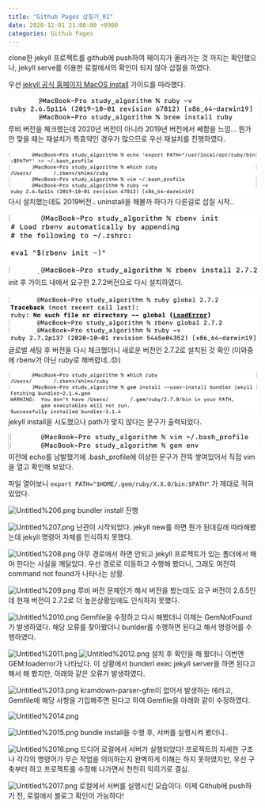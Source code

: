 ```yaml
---
title: "Github Pages 삽질기_01"
date: 2020-12-01 21:00:00 +0900
categories: Github Pages
---
```


clone한 jekyll 프로젝트를 github에 push하여 페이지가 올라가는 것 까지는 확인했으나,
jekyll serve를 이용한 로컬에서의 확인이 되지 않아 삽질을 하였다.

우선 [jekyll 공식 홈페이지 MacOS install](https://jekyllrb.com/docs/installation/macos/) 가이드를 따라했다.

![Untitled.png](/assets/img/posts/2020-12-01-Github_Page_00/Untitled.png)
루비 버전을 체크했는데 2020년 버전이 아니라 2019년 버전에서 쎄함을 느낌...
뭔가 안 맞을 때는 재설치가 특효약인 경우가 많으므로 우선 재설치를 진행하였다.

![Untitled%201.png](/assets/img/posts/2020-12-01-Github_Page_00/Untitled%201.png)
다시 설치했는데도 2019버전.. uninstall을 해볼까 하다가 다른길로 삽질 시작..

![Untitled%202.png](/assets/img/posts/2020-12-01-Github_Page_00/Untitled%202.png)
init 후 가이드 내에서 요구한 2.7.2버전으로 다시 설치하였다.

![Untitled%203.png](/assets/img/posts/2020-12-01-Github_Page_00/Untitled%203.png)
글로벌 세팅 후 버전을 다시 체크했더니 새로운 버전인 2.7.2로 설치된 것 확인
(이와중에 rbenv가 아닌 ruby로 해버렸네..&#128542;)

![Untitled%204.png](/assets/img/posts/2020-12-01-Github_Page_00/Untitled%204.png)
jekyll install을 시도했으나 path가 맞지 않다는 문구가 출력되었다.

![Untitled%205.png](/assets/img/posts/2020-12-01-Github_Page_00/Untitled%205.png)
이전에 echo를 남발했기에 .bash_profile에 이상한 문구가 잔뜩 쌓여있어서 직접 vim을 열고 확인해 보았다.

파일 열어보니
```export PATH="$HOME/.gem/ruby/X.X.0/bin:$PATH"```
가 제대로 적혀 있었다.

![Untitled%206.png](/assets/img/posts/2020-12-01-Github_Page_00/Untitled%206.png)
bundler install 진행

![Untitled%207.png](/assets/img/posts/2020-12-01-Github_Page_00/Untitled%207.png)
난관이 시작되었다. jekyll new를 하면 뭔가 된대길래 따라해봤는데 jekyll 명령어 자체를 인식하지 못했다.

![Untitled%208.png](/assets/img/posts/2020-12-01-Github_Page_00/Untitled%208.png)
아무 경로에서 하면 안되고 jekyll 프로젝트가 있는 폴더에서 해야 한다는 사실을 깨달았다.
우선 경로로 이동하고 수행해 봤더니, 그래도 여전히 command not found가 나타나는 상황.

![Untitled%209.png](/assets/img/posts/2020-12-01-Github_Page_00/Untitled%209.png)
루비 버전 문제인가 해서 버전을 봤는데도 요구 버전이 2.6.5인데 현재 버전이 2.7.2로 더 높은상황임에도 인식하지 못했다.

![Untitled%2010.png](/assets/img/posts/2020-12-01-Github_Page_00/Untitled%2010.png)
Gemfile을 수정하고 다시 해봤더니 이제는 GemNotFound가 발생하였다. 
해당 오류를 찾아봤더니 bunlder를 수행하면 된다고 해서 명령어를 수행하였다.

![Untitled%2011.png](/assets/img/posts/2020-12-01-Github_Page_00/Untitled%2011.png)
![Untitled%2012.png](/assets/img/posts/2020-12-01-Github_Page_00/Untitled%2012.png)
설치 후 확인을 해 봤더니 이번엔 GEM:loaderror가 나타났다.
이 상황에서 bunderl exec jekyll server을 하면 된다고 해서 해 봤지만, 아래와 같은 오류가 발생하였다.

![Untitled%2013.png](/assets/img/posts/2020-12-01-Github_Page_00/Untitled%2013.png)
kramdown-parser-gfm이 없어서 발생하는 에러고, Gemfile에 해당 사항을 기입해주면 된다고 하여 Gemfile을 아래와 같이 수정하였다.

![Untitled%2014.png](/assets/img/posts/2020-12-01-Github_Page_00/Untitled%2014.png)


![Untitled%2015.png](/assets/img/posts/2020-12-01-Github_Page_00/Untitled%2015.png)
bundle install을 수행 후, 서버를 실행시켜 봤더니..

![Untitled%2016.png](/assets/img/posts/2020-12-01-Github_Page_00/Untitled%2016.png)
드디어 로컬에서 서버가 실행되었다!
프로젝트의 자세한 구조나 각각의 명령어가 무슨 작업을 의미하는지 완벽하게 이해는 하지 못하였지만, 우선 구축부터 하고 프로젝트를 수정해 나가면서 천천히 익히기로 결심.

![Untitled%2017.png](/assets/img/posts/2020-12-01-Github_Page_00/Untitled%2017.png)
로컬에서 서버를 실행시킨 모습이다. 이제 Github에 push하기 전, 로컬에서 블로그 확인이 가능하다!